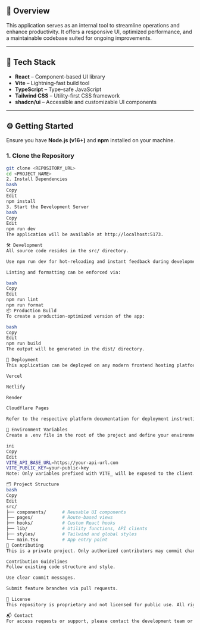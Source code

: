 ## 🧾 Overview

This application serves as an internal tool to streamline operations and enhance productivity. It offers a responsive UI, optimized performance, and a maintainable codebase suited for ongoing improvements.

---

## 🧱 Tech Stack

- **React** – Component-based UI library  
- **Vite** – Lightning-fast build tool  
- **TypeScript** – Type-safe JavaScript  
- **Tailwind CSS** – Utility-first CSS framework  
- **shadcn/ui** – Accessible and customizable UI components  

---

## ⚙️ Getting Started

Ensure you have **Node.js (v16+)** and **npm** installed on your machine.

### 1. Clone the Repository

```bash
git clone <REPOSITORY_URL>
cd <PROJECT_NAME>
2. Install Dependencies
bash
Copy
Edit
npm install
3. Start the Development Server
bash
Copy
Edit
npm run dev
The application will be available at http://localhost:5173.

🛠 Development
All source code resides in the src/ directory.

Use npm run dev for hot-reloading and instant feedback during development.

Linting and formatting can be enforced via:

bash
Copy
Edit
npm run lint
npm run format
📦 Production Build
To create a production-optimized version of the app:

bash
Copy
Edit
npm run build
The output will be generated in the dist/ directory.

🚀 Deployment
This application can be deployed on any modern frontend hosting platform such as:

Vercel

Netlify

Render

Cloudflare Pages

Refer to the respective platform documentation for deployment instructions.

🔐 Environment Variables
Create a .env file in the root of the project and define your environment-specific variables:

ini
Copy
Edit
VITE_API_BASE_URL=https://your-api-url.com
VITE_PUBLIC_KEY=your-public-key
Note: Only variables prefixed with VITE_ will be exposed to the client.

🗂 Project Structure
bash
Copy
Edit
src/
├── components/      # Reusable UI components
├── pages/           # Route-based views
├── hooks/           # Custom React hooks
├── lib/             # Utility functions, API clients
├── styles/          # Tailwind and global styles
└── main.tsx         # App entry point
🤝 Contributing
This is a private project. Only authorized contributors may commit changes.

Contribution Guidelines
Follow existing code structure and style.

Use clear commit messages.

Submit feature branches via pull requests.

📄 License
This repository is proprietary and not licensed for public use. All rights reserved.

📬 Contact
For access requests or support, please contact the development team or project administrator.